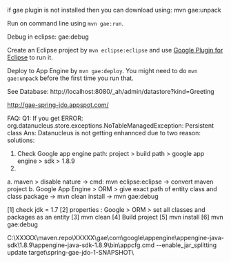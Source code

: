 if gae plugin is not installed then you can download using: mvn gae:unpack

Run on command line using `mvn gae:run`.

Debug in eclipse: gae:debug

Create an Eclipse project by `mvn eclipse:eclipse` and use [Google Plugin for Eclipse](http://code.google.com/eclipse/) to run it.

Deploy to App Engine by `mvn gae:deploy`. You might need to do `mvn gae:unpack` before the first time you run that.


See Database:
http://localhost:8080/_ah/admin/datastore?kind=Greeting

http://gae-spring-jdo.appspot.com/


FAQ:
Q1: If you get ERROR: org.datanucleus.store.exceptions.NoTableManagedException: Persistent class
Ans: Datanucleus is not getting enhannced due to two reason: solutions:
1. Check Google app engine path: project > build path > google app engine > sdk > 1.8.9
2.
a. maven > disable nature -> cmd: mvn eclipse:eclipse -> convert maven project 
b. Google App Engine > ORM > give exact path of entity class and class package -> mvn clean install -> mvn gae:debug

[1] check jdk = 1.7
[2] properties : Google > ORM > set all classes and packages as an entity
[3] mvn clean
[4] Build project 
[5] mvn install
[6] mvn gae:debug

C:\XXXXX\maven.repo\XXXXX\gae\com\google\appengine\appengine-java-sdk\1.8.9\appengine-java-sdk-1.8.9\bin\appcfg.cmd --enable_jar_splitting update target\spring-gae-jdo-1-SNAPSHOT\